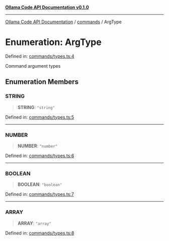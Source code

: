 [**Ollama Code API Documentation v0.1.0**](../../README.md)

***

[Ollama Code API Documentation](../../modules.md) / [commands](../README.md) / ArgType

# Enumeration: ArgType

Defined in: [commands/types.ts:4](https://github.com/erichchampion/ollama-code/blob/7cb16a799388255e370257cbe049454367b41fec/ollama-code/src/commands/types.ts#L4)

Command argument types

## Enumeration Members

### STRING

> **STRING**: `"string"`

Defined in: [commands/types.ts:5](https://github.com/erichchampion/ollama-code/blob/7cb16a799388255e370257cbe049454367b41fec/ollama-code/src/commands/types.ts#L5)

***

### NUMBER

> **NUMBER**: `"number"`

Defined in: [commands/types.ts:6](https://github.com/erichchampion/ollama-code/blob/7cb16a799388255e370257cbe049454367b41fec/ollama-code/src/commands/types.ts#L6)

***

### BOOLEAN

> **BOOLEAN**: `"boolean"`

Defined in: [commands/types.ts:7](https://github.com/erichchampion/ollama-code/blob/7cb16a799388255e370257cbe049454367b41fec/ollama-code/src/commands/types.ts#L7)

***

### ARRAY

> **ARRAY**: `"array"`

Defined in: [commands/types.ts:8](https://github.com/erichchampion/ollama-code/blob/7cb16a799388255e370257cbe049454367b41fec/ollama-code/src/commands/types.ts#L8)
